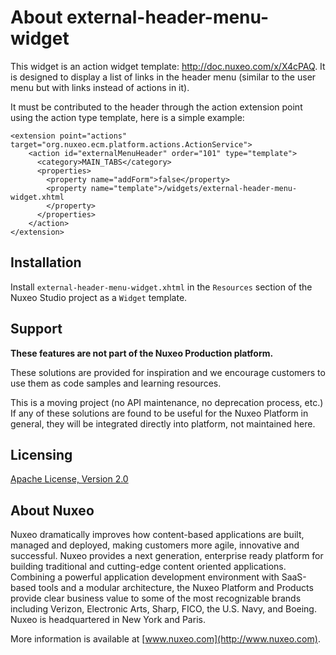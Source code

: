 # About **external-header-menu-widget**

This widget is an action widget template: <http://doc.nuxeo.com/x/X4cPAQ>. It is designed to display a list of links in the header menu (similar to the user menu but with links instead of actions in it).

It must be contributed to the header through the action extension point using the action type template, here is a simple example:


    <extension point="actions" target="org.nuxeo.ecm.platform.actions.ActionService">
        <action id="externalMenuHeader" order="101" type="template">
          <category>MAIN_TABS</category>
          <properties>
            <property name="addForm">false</property>
            <property name="template">/widgets/external-header-menu-widget.xhtml
            </property>
          </properties>
        </action>
    </extension>


## Installation

Install `external-header-menu-widget.xhtml` in the `Resources` section of the Nuxeo Studio project as a `Widget` template.

## Support

**These features are not part of the Nuxeo Production platform.**

These solutions are provided for inspiration and we encourage customers to use them as code samples and learning resources.

This is a moving project (no API maintenance, no deprecation process, etc.) If any of these solutions are found to be useful for the Nuxeo Platform in general, they will be integrated directly into platform, not maintained here.

## Licensing

[Apache License, Version 2.0](http://www.apache.org/licenses/LICENSE-2.0)

## About Nuxeo

Nuxeo dramatically improves how content-based applications are built, managed and deployed, making customers more agile, innovative and successful. Nuxeo provides a next generation, enterprise ready platform for building traditional and cutting-edge content oriented applications. Combining a powerful application development environment with SaaS-based tools and a modular architecture, the Nuxeo Platform and Products provide clear business value to some of the most recognizable brands including Verizon, Electronic Arts, Sharp, FICO, the U.S. Navy, and Boeing. Nuxeo is headquartered in New York and Paris.

More information is available at [www.nuxeo.com](http://www.nuxeo.com).
